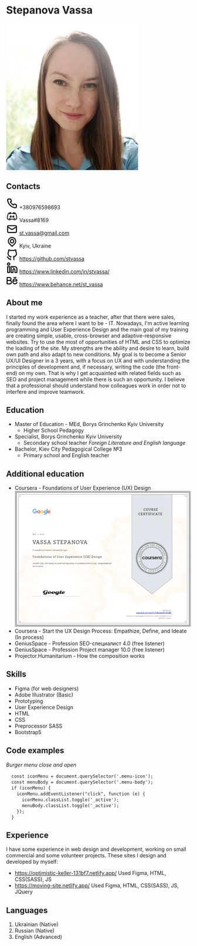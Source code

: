 #  **Stepanova Vassa** 
![Photo](./img/Avatar-mini.jpg)  


## Contacts
![Phone](./img/Phone.svg) +380976598693  
![Discord](./img/Discord.svg) Vassa#8169  
![Email](./img/Email.svg) st.vassa@gmail.com  
![Location](./img/Location.svg) Kyiv, Ukraine  
![GitHub](./img/GitHub.svg) <https://github.com/stvassa>  
![LinkedIn](./img/Li.svg) <https://www.linkedin.com/in/stvassa/>  
![Behance](./img/Be.svg) <https://www.behance.net/st_vassa>  


## About me
I started my work experience as a teacher, after that there were sales, finally found the area where I want to be - IT. 
Nowadays, I'm active learning programming and User Experience Design and the main goal of my training are creating simple, usable, cross-browser and adaptive-responsive websites. Try to use the most of opportunities of HTML and CSS to optimize the loading of the site.
  My strengths are the ability and desire to learn, build own path and also adapt to new conditions.
  My goal is to become a Senior UX/UI Designer in a 3 years, with a focus on UX and with understanding the principles of development and, if necessary, writing the code (the front-end) on my own. 
That is why I get acquainted with related fields such as SEO and project management while there is such an opportunity. I believe that a professional should understand how colleagues work in order not to interfere and improve teamwork.


## Education
* Master of Education - MEd, Borys Grinchenko Kyiv University
  * Higher School Pedagogy
* Specialist, Borys Grinchenko Kyiv University
  * Secondary school teacher *Foreign Literature and English language*
* Bachelor, Kiev City Pedagogical College №3 
  * Primary school and English teacher 


## Additional education
* Coursera - Foundations of User Experience (UX) Design 
  ![Certificate](./img/Certificate.png)  
* Coursera - Start the UX Design Process: Empathize, Define, and Ideate (In process)  
* GeniusSpace - Profession SEO-специалист 4.0 (free listener)  
* GeniusSpace - Profession Project manager 10.0 (free listener)  
* Projector.Humanitarium - How the composition works  


## Skills
* Figma (for web designers)
* Adobe Illustrator (Basic)  
* Prototyping 
* User Experience Design  
* HTML  
* CSS  
* Preprocessor SASS  
* Bootstrap5  


## Code examples
*Burger menu close and open*

```
  const iconMenu = document.querySelector('.menu-icon');
  const menuBody = document.querySelector('.menu-body');
  if (iconMenu) {
    iconMenu.addEventListener("click", function (e) {
      iconMenu.classList.toggle('_active');
      menuBody.classList.toggle('_active');
    });
  }
```


## Experience
I have some experience in web design and development, working on small commercial and some volunteer projects.
These sites I design and developed by myself:
* <https://optimistic-keller-131bf7.netlify.app/> Used Figma, HTML, CSS(SASS), JS
* <https://moving-site.netlify.app/> Used Figma, HTML, CSS(SASS), JS, JQuery 


## Languages
1. Ukrainian (Native)
2. Russian (Native)
3. English (Advanced)

